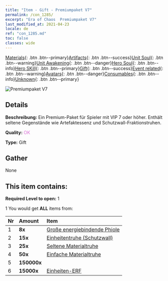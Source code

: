 ```yaml
---
title: "Item - Gift - Premiumpaket V7"
permalink: /con_1285/
excerpt: "Era of Chaos  Premiumpaket V7"
last_modified_at: 2021-04-23
locale: de
ref: "con_1285.md"
toc: false
classes: wide
---
```

 [Materials](/ItemsDE/){: .btn .btn--primary}[Artifacts](/ItemsDE/Artifacts/){: .btn .btn--success}[Unit Soul](/ItemsDE/UnitSoul/){: .btn .btn--warning}[Unit Awakening](/ItemsDE/UnitAwakening/){: .btn .btn--danger}[Hero Soul](/ItemsDE/HeroSoul/){: .btn .btn--info}[Hero SKill](/ItemsDE/HeroSkill/){: .btn .btn--primary}[Gift](/ItemsDE/Gift/){: .btn .btn--success}[Event related](/ItemsDE/Events/){: .btn .btn--warning}[Avatars](/ItemsDE/Avatars/){: .btn .btn--danger}[Consumables](/ItemsDE/Consumables/){: .btn .btn--info}[Unknown](/ItemsDE/Unknown/){: .btn .btn--primary}

 ![Premiumpaket V7](/images/t/i_905007.png)

## Details
 **Beschreibung:** Ein Premium-Paket für Spieler mit VIP 7 oder höher. Enthält seltene Gegenstände wie Artefaktessenz und Schutzwall-Fraktionstruhen.

 **Quality:** <span style="color: #DA70D6">OK</span>

 **Type:** Gift

## Gather

  None

## This item contains:

 **Required Level to open:** 1

 1 You would get **ALL** items  from:

  | Nr | Amount |     Item    |
  |:---|:-------|:------------|
  | 1 |  **8x** | [Große energiebindende Phiole](/ItemsDE/con_726/) |  | 
  | 2 |  **15x** | [Einheitentruhe (Schutzwall)](/ItemsDE/con_1270/) |  | 
  | 3 |  **25x** | [Seltene Materialtruhe](/ItemsDE/con_757/) |  | 
  | 4 |  **50x** | [Einfache Materialtruhe](/ItemsDE/con_756/) |  | 
  | 5 |  **150000x** | <i class="fas fa-coins"/> |  | 
  | 6 |  **15000x** | [Einheiten-ERF](/ItemsDE/con_902/) |  | 
